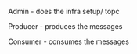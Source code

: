 Admin - does the infra setup/ topc

Producer - produces the messages

Consumer - consumes the messages